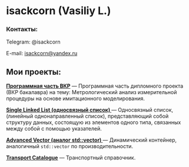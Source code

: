 # isackcorn (Vasiliy L.)
### Контакты:

Telegram: @isackcorn

E-mail: isackcorn@yandex.ru




## Мои проекты:

**[Программная часть ВКР](https://github.com/isackcorn/GraduationProject)** — Программная часть дипломного проекта (ВКР бакалавра) на тему: Метрологический анализ измерительной процедуры на основе имитационного моделирования.

 **[Single Linked List (односвязный список) ](https://github.com/isackcorn/cppSingleLinkedList)** — Односвязный список, (линейный однонаправленный список), представляющий собой структуру данных, состоящую из элементов одного типа, связанных между собой с помощью указателей.

**[Advanced Vector (аналог std::vector) ](https://github.com/isackcorn/cppAdvancedVector)** — Динамический контейнер, аналогичный `std::vector` по производительности.

**[Transport Catalogue](https://github.com/isackcorn/cppTransportCatalogue)** — Транспортный справочник.
